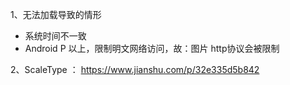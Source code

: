 1、无法加载导致的情形

 - 系统时间不一致
 - Android P 以上，限制明文网络访问，故：图片 http协议会被限制


2、ScaleType ： https://www.jianshu.com/p/32e335d5b842
